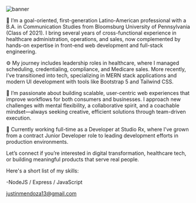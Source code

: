 

<img src='https://i.imgur.com/c8pvNHX.png' alt="banner"></img>

💼 I’m a goal-oriented, first-generation Latino-American professional with a B.A. in Communication Studies from Bloomsburg University of Pennsylvania (Class of 2021). I bring several years of cross-functional experience in healthcare administration, operations, and sales, now complemented by hands-on expertise in front-end web development and full-stack engineering.

⚙️ My journey includes leadership roles in healthcare, where I managed scheduling, credentialing, compliance, and Medicare sales. More recently, I’ve transitioned into tech, specializing in MERN stack applications and modern UI development with tools like Bootstrap 5 and Tailwind CSS.

🚀 I’m passionate about building scalable, user-centric web experiences that improve workflows for both consumers and businesses. I approach new challenges with mental flexibility, a collaborative spirit, and a coachable mindset—always seeking creative, efficient solutions through team-driven execution.

📍 Currently working full-time as a Developer at Studio Rx, where I’ve grown from a contract Junior Developer role to leading development efforts in production environments.

Let’s connect if you’re interested in digital transformation, healthcare tech, or building meaningful products that serve real people.

Here's a short list of my skills:


-NodeJS / Express / JavaScript



justinmendoza13@gmail.com
